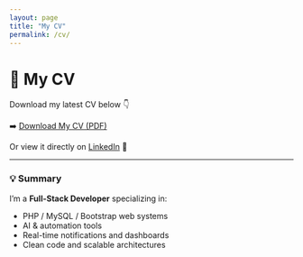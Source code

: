 ```yaml
---
layout: page
title: "My CV"
permalink: /cv/
---
```


# 📄 My CV

Download my latest CV below 👇  

➡️ [Download My CV (PDF)](/assets/docs/Stephen-Mutunga-CV.pdf)

Or view it directly on [LinkedIn](https://www.linkedin.com/in/stephenmutunga/) 💼

---

### 💡 Summary

I’m a **Full-Stack Developer** specializing in:
- PHP / MySQL / Bootstrap web systems  
- AI & automation tools  
- Real-time notifications and dashboards  
- Clean code and scalable architectures
